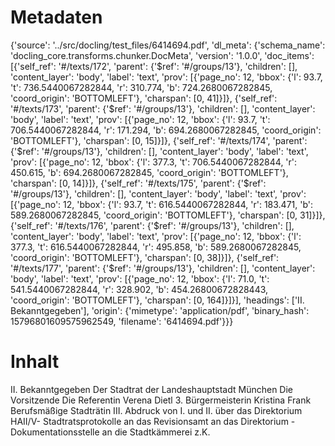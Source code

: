 # Metadaten
{'source': '../src/docling/test_files/6414694.pdf', 'dl_meta': {'schema_name': 'docling_core.transforms.chunker.DocMeta', 'version': '1.0.0', 'doc_items': [{'self_ref': '#/texts/172', 'parent': {'$ref': '#/groups/13'}, 'children': [], 'content_layer': 'body', 'label': 'text', 'prov': [{'page_no': 12, 'bbox': {'l': 93.7, 't': 736.5440067282844, 'r': 310.774, 'b': 724.2680067282845, 'coord_origin': 'BOTTOMLEFT'}, 'charspan': [0, 41]}]}, {'self_ref': '#/texts/173', 'parent': {'$ref': '#/groups/13'}, 'children': [], 'content_layer': 'body', 'label': 'text', 'prov': [{'page_no': 12, 'bbox': {'l': 93.7, 't': 706.5440067282844, 'r': 171.294, 'b': 694.2680067282845, 'coord_origin': 'BOTTOMLEFT'}, 'charspan': [0, 15]}]}, {'self_ref': '#/texts/174', 'parent': {'$ref': '#/groups/13'}, 'children': [], 'content_layer': 'body', 'label': 'text', 'prov': [{'page_no': 12, 'bbox': {'l': 377.3, 't': 706.5440067282844, 'r': 450.615, 'b': 694.2680067282845, 'coord_origin': 'BOTTOMLEFT'}, 'charspan': [0, 14]}]}, {'self_ref': '#/texts/175', 'parent': {'$ref': '#/groups/13'}, 'children': [], 'content_layer': 'body', 'label': 'text', 'prov': [{'page_no': 12, 'bbox': {'l': 93.7, 't': 616.5440067282844, 'r': 183.471, 'b': 589.2680067282845, 'coord_origin': 'BOTTOMLEFT'}, 'charspan': [0, 31]}]}, {'self_ref': '#/texts/176', 'parent': {'$ref': '#/groups/13'}, 'children': [], 'content_layer': 'body', 'label': 'text', 'prov': [{'page_no': 12, 'bbox': {'l': 377.3, 't': 616.5440067282844, 'r': 495.858, 'b': 589.2680067282845, 'coord_origin': 'BOTTOMLEFT'}, 'charspan': [0, 38]}]}, {'self_ref': '#/texts/177', 'parent': {'$ref': '#/groups/13'}, 'children': [], 'content_layer': 'body', 'label': 'text', 'prov': [{'page_no': 12, 'bbox': {'l': 71.0, 't': 541.5440067282844, 'r': 328.902, 'b': 454.26800672828443, 'coord_origin': 'BOTTOMLEFT'}, 'charspan': [0, 164]}]}], 'headings': ['II. Bekanntgegeben'], 'origin': {'mimetype': 'application/pdf', 'binary_hash': 15796801609575962549, 'filename': '6414694.pdf'}}}

# Inhalt
II. Bekanntgegeben
Der Stadtrat der Landeshauptstadt München
Die Vorsitzende
Die Referentin
Verena Dietl 3. Bürgermeisterin
Kristina Frank Berufsmäßige Stadträtin
III. Abdruck von I. und II. über das Direktorium HAII/V- Stadtratsprotokolle an das Revisionsamt an das Direktorium - Dokumentationsstelle an die Stadtkämmerei z.K.